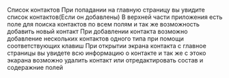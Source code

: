 Список контактов
При попадании на главную страницу вы увидите список контактов(Если он добавлены)
В верхней части приложения есть поле для поиска контактов по всем полям и так же возможность добавить новый контакт
При добавлении контакта возможно добавление нескольких контактов одного типа при помощи соответствующих клавиш
При открытии экрана контакта с главное страницы вы увидете всю информацию о контакте и так же с этоко экарана возможно удалить контакт или отредактировать состав и содеражние полей
